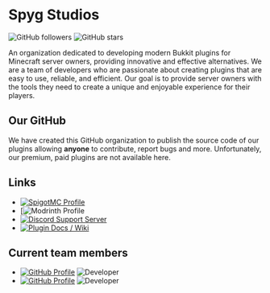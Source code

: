 # Spyg Studios

![GitHub followers](https://img.shields.io/github/followers/spyg-studios?style=social)
![GitHub stars](https://img.shields.io/github/stars/spyg-studios?style=social)

An organization dedicated to developing modern Bukkit plugins for Minecraft server owners, providing innovative and effective alternatives. We are a team of developers who are passionate about creating plugins that are easy to use, reliable, and efficient. Our goal is to provide server owners with the tools they need to create a unique and enjoyable experience for their players.

## Our GitHub

We have created this GitHub organization to publish the source code of our plugins allowing **anyone** to contribute, report bugs and more. Unfortunately, our premium, paid plugins are not available here.

## Links

- [![SpigotMC Profile](https://img.shields.io/badge/SpigotMC-Profile-yellow)](https://www.spigotmc.org/members/spyg-studios.2185876/)
- [![Modrinth Profile](https://modrinth.com/organization/spygstudios)
- [![Discord Support Server](https://img.shields.io/discord/123456789012345678?label=Discord%20Support%20Server)](https://dc.spygstudios.com)
- [![Plugin Docs / Wiki](https://img.shields.io/badge/Plugin%20Docs-Wiki-purple)](https://spygstudios.com/)

## Current team members
- [![GitHub Profile](https://img.shields.io/badge/GitHub-Ris-blue)](https://github.com/RisDN) ![Developer](https://img.shields.io/badge/Developer-red)
- [![GitHub Profile](https://img.shields.io/badge/GitHub-ikoli-blue)](https://github.com/ikoliHU) ![Developer](https://img.shields.io/badge/Developer-red)
